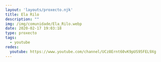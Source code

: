 ```yaml
---
layout: 'layouts/proxecto.njk'
title: Ela Rilo
description: ""
img: /img/comunidade/Ela_Rilo.webp
date: 2020-02-17 19:03:18
type: proxecto
tags:
  - youtube
redes:
  youtube: https://www.youtube.com/channel/UCz8Ernt60vK9pUS95FEL9Xg
---
```

